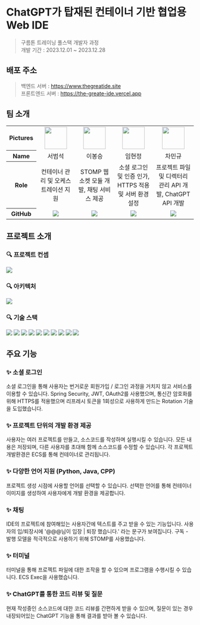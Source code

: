 <div align="">

# ChatGPT가 탑재된 컨테이너 기반 협업용 Web IDE

> 구름톤 트레이닝 풀스택 개발자 과정 <br>
> 개발 기간 : 2023.12.01 ~ 2023.12.28

## 배포 주소
> 백엔드 서버 : https://www.thegreatide.site <br>
> 프론트엔드 서버 : https://the-greate-ide.vercel.app
> 
## 팀 소개

<table width="500" align="center">
<tbody>
<tr>
<th>Pictures</th>
<td width="100" align="center">
<a href="https://github.com/sbslc2000">
<img src="https://avatars.githubusercontent.com/u/60257970?v=4" width="60" height="60">
</a>
</td>
<td width="100" align="center">
<a href="https://github.com/leebongseung">
<img src="https://avatars.githubusercontent.com/u/101985441?v=4" width="60" height="60">
</a>
</td>
<td width="100" align="center">
<a href="https://github.com/HJunng">
<img src="https://avatars.githubusercontent.com/u/56528404?v=4" width="60" height="60">
</a>
</td>
<td width="100" align="center">
<a href="https://github.com/charmingGyu">
<img src="https://avatars.githubusercontent.com/u/133394457?v=4" width="60" height="60">
</a>
</td>
</tr>
<tr>
<th>Name</th>
<td width="100" align="center">서범석</td>
<td width="100" align="center">이봉승</td>
<td width="100" align="center">임현정</td>
<td width="100" align="center">차민규</td>

</tr>
<tr>
<th>Role</th>
<td width="150" align="center">
컨테이너 관리 및 오케스트레이션 지원<br>
</td>
<td width="150" align="center">
STOMP 웹소켓 
모듈 개발, 
채팅 서비스 제공<br>
</td>
<td width="150" align="center">
소셜 로그인 및 인증 인가, HTTPS 적용 및 서버 환경 설정
<br>
</td>
<td width="150" align="center">
프로젝트 파일 및 디렉터리 관리 API 개발, ChatGPT API 개발
<br>
</td>
</tr>
<tr>
<th>GitHub</th>
<td width="100" align="center">
<a href="https://github.com/sbslc2000">
<img src="http://img.shields.io/badge/sbslc2000-green?style=social&logo=github"/>
</a>
</td>
<td width="100" align="center">
<a href="https://github.com/leebongseung">
<img src="http://img.shields.io/badge/leebongseung-green?style=social&logo=github"/>
</a>
</td>
<td width="100" align="center">
<a href="https://github.com/HJunng">
<img src="http://img.shields.io/badge/HJunng-green?style=social&logo=github"/>
</a>
</td>
<td width="100" align="center">
<a href="https://github.com/charmingGyu">
<img src="http://img.shields.io/badge/charmingGyu-green?style=social&logo=github"/>
</a>
</td>

</tr>
</tbody>
</table>

## 프로젝트 소개

### 🔍 프로젝트 컨셉
![](https://i.imgur.com/QCd2sfQ.png)

### 🔍 아키텍처
![](https://i.imgur.com/6LPYDSF.png)

### 🔍 기술 스택
<img src="https://img.shields.io/badge/java-007396?style=for-the-badge&logo=java&logoColor=white">

<img src="https://img.shields.io/badge/mysql-4479A1?style=for-the-badge&logo=mysql&logoColor=white">

<img src="https://img.shields.io/badge/springboot-6DB33F?style=for-the-badge&logo=springboot&logoColor=white">
<img src="https://img.shields.io/badge/NGINX-009639?style=for-the-badge&logo=NGINX&logoColor=white">
<img src="https://img.shields.io/badge/hibernate-59666C?style=for-the-badge&logo=hibernate&logoColor=white">

<img src="https://img.shields.io/badge/spring security-6DB33F?style=for-the-badge&logo=springsecurity&logoColor=white">
<img src="https://img.shields.io/badge/jwt-000000?style=for-the-badge&logo=JSONWebTokens&logoColor=white">
<img src="https://img.shields.io/badge/Amazon ECS-FF9900?style=for-the-badge&logo=amazonecs&logoColor=white">
<img src="https://img.shields.io/badge/Amazon RDS-527FFF?style=for-the-badge&logo=amazonrds&logoColor=white">
<img src="https://img.shields.io/badge/Amazon EC2-FF9900?style=for-the-badge&logo=amazonec2&logoColor=white">


## 주요 기능
### ✨ 소셜 로그인 
소셜 로그인을 통해 사용자는 번거로운 회원가입 / 로그인 과정을 거치지 않고 서비스를 이용할 수 있습니다. Spring Security, JWT, OAuth2를 사용했으며, 통신간 암호화를 위해 HTTPS를 적용했으며 리프레시 토큰을 1회성으로 사용하게 만드는 Rotation 기술을 도입했습니다.
### ✨ 프로젝트 단위의 개발 환경 제공
사용자는 여러 프로젝트를 만들고, 소스코드를 작성하며 실행시킬 수 있습니다. 모든 내용은 저장되며, 다른 사용자를 초대해 함께 소스코드를 수정할 수 있습니다. 각 프로젝트 개발환경은 ECS를 통해 컨테이너로 관리됩니다.
### ✨ 다양한 언어 지원 (Python, Java, CPP)
프로젝트 생성 시점에 사용할 언어를 선택할 수 있습니다. 선택한 언어를 통해 컨테이너 이미지를 생성하여 사용자에게 개발 환경을 제공합니다.
### ✨ 채팅
IDE의 프로젝트에 참여해있는 사용자간에 텍스트를 주고 받을 수 있는 기능입니다. 사용자의 입/퇴장시에 '@@@님이 입장 | 퇴장 했습니다.' 라는 문구가 보여집니다. 구독 - 발행 모델을 적극적으로 사용하기 위해 STOMP를 사용했습니다. 
### ✨ 터미널
터미널을 통해 프로젝트 파일에 대한 조작을 할 수 있으며 프로그램을 수행시킬 수 있습니다. ECS Exec을 사용했습니다.
### ✨ ChatGPT를 통한 코드 리뷰 및 질문
현재 작성중인 소스코드에 대한 코드 리뷰를 간편하게 받을 수 있으며, 질문이 있는 경우 내장되어있는 ChatGPT 기능을 통해 결과를 받아 볼 수 있습니다.

</div>
